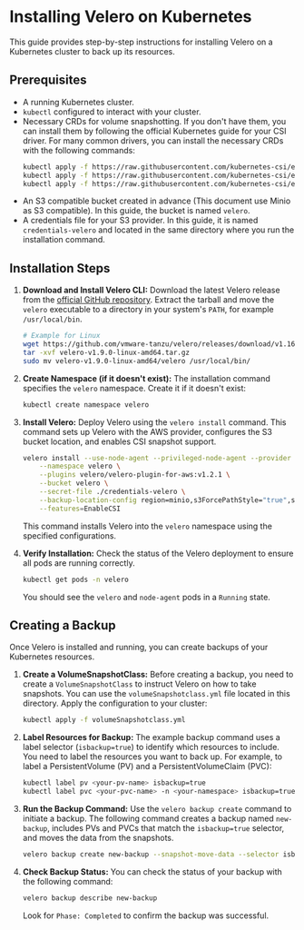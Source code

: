 # Installing Velero on Kubernetes

This guide provides step-by-step instructions for installing Velero on a Kubernetes cluster to back up its resources.

## Prerequisites

*   A running Kubernetes cluster.
*   `kubectl` configured to interact with your cluster.
*   Necessary CRDs for volume snapshotting. If you don't have them, you can install them by following the official Kubernetes guide for your CSI driver. For many common drivers, you can install the necessary CRDs with the following commands:
    ```bash
    kubectl apply -f https://raw.githubusercontent.com/kubernetes-csi/external-snapshotter/master/client/config/crd/snapshot.storage.k8s.io_volumesnapshotclasses.yaml
    kubectl apply -f https://raw.githubusercontent.com/kubernetes-csi/external-snapshotter/master/client/config/crd/snapshot.storage.k8s.io_volumesnapshotcontents.yaml
    kubectl apply -f https://raw.githubusercontent.com/kubernetes-csi/external-snapshotter/master/client/config/crd/snapshot.storage.k8s.io_volumesnapshots.yaml
    ```
*   An S3 compatible bucket created in advance (This document use Minio as S3 compatible). In this guide, the bucket is named `velero`.
*   A credentials file for your S3 provider. In this guide, it is named `credentials-velero` and located in the same directory where you run the installation command.

## Installation Steps

1.  **Download and Install Velero CLI:**
    Download the latest Velero release from the [official GitHub repository](https://github.com/vmware-tanzu/velero/releases). Extract the tarball and move the `velero` executable to a directory in your system's `PATH`, for example `/usr/local/bin`.
    ```bash
    # Example for Linux
    wget https://github.com/vmware-tanzu/velero/releases/download/v1.16.1/velero-v1.16.1-linux-amd64.tar.gz
    tar -xvf velero-v1.9.0-linux-amd64.tar.gz
    sudo mv velero-v1.9.0-linux-amd64/velero /usr/local/bin/
    ```

2.  **Create Namespace (if it doesn't exist):**
    The installation command specifies the `velero` namespace. Create it if it doesn't exist:
    ```bash
    kubectl create namespace velero
    ```

3.  **Install Velero:**
    Deploy Velero using the `velero install` command. This command sets up Velero with the AWS provider, configures the S3 bucket location, and enables CSI snapshot support.
    ```bash
    velero install --use-node-agent --privileged-node-agent --provider aws \
        --namespace velero \
        --plugins velero/velero-plugin-for-aws:v1.2.1 \
        --bucket velero \
        --secret-file ./credentials-velero \
        --backup-location-config region=minio,s3ForcePathStyle="true",s3Url=https://{your-s3-url} \
        --features=EnableCSI
    ```
    This command installs Velero into the `velero` namespace using the specified configurations.

4.  **Verify Installation:**
    Check the status of the Velero deployment to ensure all pods are running correctly.
    ```bash
    kubectl get pods -n velero
    ```
    You should see the `velero` and `node-agent` pods in a `Running` state.

## Creating a Backup

Once Velero is installed and running, you can create backups of your Kubernetes resources.

1.  **Create a VolumeSnapshotClass:**
    Before creating a backup, you need to create a `VolumeSnapshotClass` to instruct Velero on how to take snapshots. You can use the `volumeSnapshotclass.yml` file located in this directory.
    Apply the configuration to your cluster:
    ```bash
    kubectl apply -f volumeSnapshotclass.yml
    ```

2.  **Label Resources for Backup:**
    The example backup command uses a label selector (`isbackup=true`) to identify which resources to include. You need to label the resources you want to back up. For example, to label a PersistentVolume (PV) and a PersistentVolumeClaim (PVC):
    ```bash
    kubectl label pv <your-pv-name> isbackup=true
    kubectl label pvc <your-pvc-name> -n <your-namespace> isbackup=true
    ```

3.  **Run the Backup Command:**
    Use the `velero backup create` command to initiate a backup. The following command creates a backup named `new-backup`, includes PVs and PVCs that match the `isbackup=true` selector, and moves the data from the snapshots.
    ```bash
    velero backup create new-backup --snapshot-move-data --selector isbackup=true --include-resources pv,pvc
    ```

4.  **Check Backup Status:**
    You can check the status of your backup with the following command:
    ```bash
    velero backup describe new-backup
    ```
    Look for `Phase: Completed` to confirm the backup was successful.
